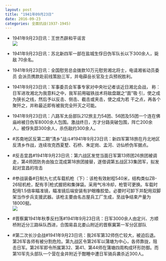 ```yaml
---
layout: post
title: "1941年09月23日"
date: 2016-09-23
categories: 全面抗战(1937-1945)
---
```


<meta name="referrer" content="no-referrer" />

- 1941年9月23日讯：王世杰辟和平谣言 <br/><img src="https://ww2.sinaimg.cn/large/aca367d8jw1f83wz5lgstj20bs0cwwgk.jpg" />

- 1941年9月23日讯：苏北新四军一部在盐城生俘日伪军队长以下300余人，毙敌 70余名。 

- 1941年9月23日讯：全国慰劳总会拨款10万元慰劳湘北将士，电请湘省动员委员 会派员携款赴前线策励三军，并电薛岳长官及士兵预祝胜利。 

- 1941年9月23日讯：军事委员会军事专家对中央社记者谈近日湘北会战， 称：日军进攻湘北为我意料之中，我军前用磁铁战术将敌盘踞之“面”吸 引，使之成为狭长之线，然后予以反击、侧击、截击或夹击，使之成为若 干之点，再各个聚歼之，并称最近即有被我完全歼灭之可能。 

- 1941年9月23日讯：八路军太岳部队212旅主力54团、56团及55团一个连在佛庙岭被日伪军8000余人包围。激战终日，方才分路突破包围，阵亡200余人，被俘失踪300余人，杀伤敌约300余人。 

- #苏南地区反第二期“清乡”战斗#1941年9月23日讯：新四军第18旅在丹北地区反清乡作战，连续攻克西夏墅、石桥、朱定岗、孟河、访仙桥伪军据点。 

- #反击宜昌#1941年9月23日讯：第六战区发觉当面日军第13师团26旅团被调走，第4师团防务由独立混成第18旅团接替，遂借调第五战区33集团军，拟发起对宜昌的攻击 

- #参战装备#日制九七式车载机枪（下）：该枪有效射程540米，结构类似ZB-26轻机枪，配有手|枪式握把和集弹袋。采用气冷冷却，枪管可更换。车载时配用1.5倍率瞄准镜，瞄准镜后端安装有护眼橡胶垫。必要时可卸下并配用双脚架当作步兵支援武器。该枪主要由名古屋兵工厂生成，至战争结束产量为18000挺。 <br/><img src="https://ww1.sinaimg.cn/large/aca367d8jw1f83afg93k1j20m81kzn9k.jpg" />

- #晋察冀1941年秋季反扫荡#1941年9月23日讯：日军3000余人由定兴、方顺桥附近分三路纵队西进，合围易县北娄山附近的晋察冀第一军分区部队 

- #第二次长沙会战#1941年9月23日讯：我26军第32师伤亡较大，被迫后退。第26军各师有被分割危险。第九战区令第26军以蒲塘为中心，各师靠拢，阻击日军。第26军即令所属第32、第41、第44师在蒲塘四周构成环形防御。而第10军先头部队一个营在金井附近于酣睡中遭日军骑兵袭杀近300人。 

